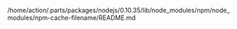 /home/action/.parts/packages/nodejs/0.10.35/lib/node_modules/npm/node_modules/npm-cache-filename/README.md